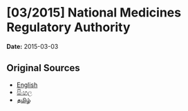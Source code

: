 # [03/2015] National Medicines Regulatory Authority

**Date:** 2015-03-03

## Original Sources

- [English](https://documents.gov.lk/view/bills/2015/3/03-2015_E.pdf)
- [සිංහල](https://documents.gov.lk/view/bills/2015/3/03-2015_S.pdf)
- [தமிழ்](https://documents.gov.lk/view/bills/2015/3/03-2015_T.pdf)
